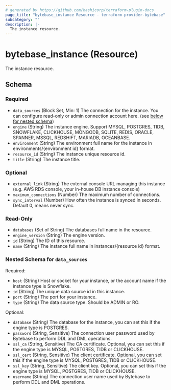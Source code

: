 ```yaml
---
# generated by https://github.com/hashicorp/terraform-plugin-docs
page_title: "bytebase_instance Resource - terraform-provider-bytebase"
subcategory: ""
description: |-
  The instance resource.
---
```


# bytebase_instance (Resource)

The instance resource.



<!-- schema generated by tfplugindocs -->
## Schema

### Required

- `data_sources` (Block Set, Min: 1) The connection for the instance. You can configure read-only or admin connection account here. (see [below for nested schema](#nestedblock--data_sources))
- `engine` (String) The instance engine. Support MYSQL, POSTGRES, TIDB, SNOWFLAKE, CLICKHOUSE, MONGODB, SQLITE, REDIS, ORACLE, SPANNER, MSSQL, REDSHIFT, MARIADB, OCEANBASE.
- `environment` (String) The environment full name for the instance in environments/{environment id} format.
- `resource_id` (String) The instance unique resource id.
- `title` (String) The instance title.

### Optional

- `external_link` (String) The external console URL managing this instance (e.g. AWS RDS console, your in-house DB instance console)
- `maximum_connections` (Number) The maximum number of connections.
- `sync_interval` (Number) How often the instance is synced in seconds. Default 0, means never sync.

### Read-Only

- `databases` (Set of String) The databases full name in the resource.
- `engine_version` (String) The engine version.
- `id` (String) The ID of this resource.
- `name` (String) The instance full name in instances/{resource id} format.

<a id="nestedblock--data_sources"></a>
### Nested Schema for `data_sources`

Required:

- `host` (String) Host or socket for your instance, or the account name if the instance type is Snowflake.
- `id` (String) The unique data source id in this instance.
- `port` (String) The port for your instance.
- `type` (String) The data source type. Should be ADMIN or RO.

Optional:

- `database` (String) The database for the instance, you can set this if the engine type is POSTGRES.
- `password` (String, Sensitive) The connection user password used by Bytebase to perform DDL and DML operations.
- `ssl_ca` (String, Sensitive) The CA certificate. Optional, you can set this if the engine type is MYSQL, POSTGRES, TIDB or CLICKHOUSE.
- `ssl_cert` (String, Sensitive) The client certificate. Optional, you can set this if the engine type is MYSQL, POSTGRES, TIDB or CLICKHOUSE.
- `ssl_key` (String, Sensitive) The client key. Optional, you can set this if the engine type is MYSQL, POSTGRES, TIDB or CLICKHOUSE.
- `username` (String) The connection user name used by Bytebase to perform DDL and DML operations.


